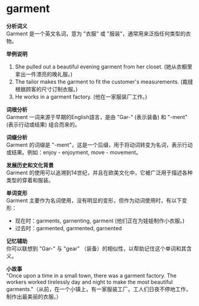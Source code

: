 # garment

**分析词义**  
Garment 是一个英文名词，意为 "衣服" 或 "服装"，通常用来泛指任何类型的衣物。

  

**举例说明**

  

1.  She pulled out a beautiful evening garment from her closet. (她从衣橱里拿出一件漂亮的晚礼服。)
2.  The tailor makes the garment to fit the customer's measurements. (裁缝根据顾客的尺寸订制衣服。)
3.  He works in a garment factory. (他在一家服装厂工作。)

  

**词根分析**  
Garment 一词来源于早期的English語言，是由 "Gar-" (表示装备) 和 "-ment" (表示行动或结果) 组合而来的。

  

**词缀分析**  
Garment 的词缀是 "-ment"，这是一个后缀，用于将动词转变为名词，表示行动或结果。例如：enjoy - enjoyment, move - movement。

  

**发展历史和文化背景**  
Garment 的使用可以追溯到14世纪，并且在欧美文化中，它被广泛用于描述各种类型的穿着和服装。

  

**单词变形**  
Garment 主要作为名词使用，没有明显的变形，但作为动词使用时，有以下变形：

  

*   现在时：garments, garnenting, garment (他们正在为娃娃制作小衣服。)
*   过去时：garmented, garmented, garnented

  

**记忆辅助**  
你可以联想到 "Gar-" 与 "gear" （装备）的相似性，以帮助记住这个单词和其含义。

  

**小故事**  
"Once upon a time in a small town, there was a garment factory. The workers worked tirelessly day and night to make the most beautiful garments."（从前，在一个小镇上，有一家服装工厂。工人们日夜不停地工作，制作出最美丽的衣服。）
